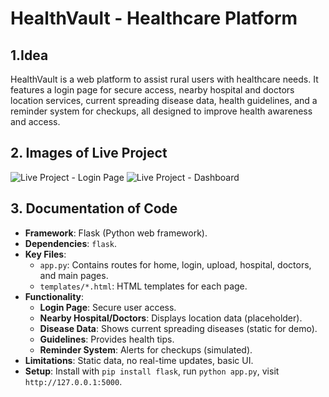 # HealthVault - Healthcare Platform
## 1.Idea
HealthVault is a web platform to assist rural users with healthcare needs. It features a login page for secure access, nearby hospital and doctors location services, current spreading disease data, health guidelines, and a reminder system for checkups, all designed to improve health awareness and access.

## 2. Images of Live Project
![Live Project - Login Page](![image](https://github.com/user-attachments/assets/275a1bac-3d47-4d49-8007-25841038e9cd)
)
![Live Project - Dashboard](![image](https://github.com/user-attachments/assets/462beb33-1272-410f-acec-1c4cda5f65c8)
)

## 3. Documentation of Code
- **Framework**: Flask (Python web framework).
- **Dependencies**: `flask`.
- **Key Files**:
  - `app.py`: Contains routes for home, login, upload, hospital, doctors, and main pages.
  - `templates/*.html`: HTML templates for each page.
- **Functionality**:
  - **Login Page**: Secure user access.
  - **Nearby Hospital/Doctors**: Displays location data (placeholder).
  - **Disease Data**: Shows current spreading diseases (static for demo).
  - **Guidelines**: Provides health tips.
  - **Reminder System**: Alerts for checkups (simulated).
- **Limitations**: Static data, no real-time updates, basic UI.
- **Setup**: Install with `pip install flask`, run `python app.py`, visit `http://127.0.0.1:5000`.

